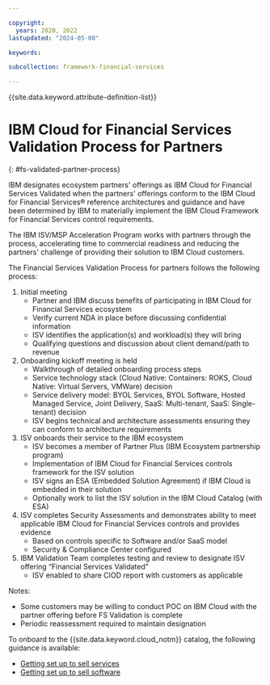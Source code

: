 ```yaml
---

copyright:
  years: 2020, 2022
lastupdated: "2024-05-08"

keywords:

subcollection: framework-financial-services

---
```


{{site.data.keyword.attribute-definition-list}}

# IBM Cloud for Financial Services Validation Process for Partners
{: #fs-validated-partner-process}

IBM designates ecosystem partners' offerings as IBM Cloud for Financial Services Validated when the partners' offerings conform to the IBM Cloud for Financial Services® reference architectures and guidance and have been determined by IBM to materially implement the IBM Cloud Framework for Financial Services control requirements.

The IBM ISV/MSP Acceleration Program works with partners through the process, accelerating time to commercial readiness and reducing the partners' challenge of providing their solution to IBM Cloud customers.

The Financial Services Validation Process for partners follows the following process:

1. Initial meeting
   - Partner and IBM discuss benefits of participating in IBM Cloud for Financial Services ecosystem
   - Verify current NDA in place before discussing confidential information
   - ISV identifies the application(s) and workload(s) they will bring
   - Qualifying questions and discussion about client demand/path to revenue
2. Onboarding kickoff meeting is held
   - Walkthrough of detailed onboarding process steps
   - Service technology stack (Cloud Native: Containers: ROKS, Cloud Native: Virtual Servers, VMWare) decision
   - Service delivery model: BYOL Services, BYOL Software, Hosted Managed Service, Joint Delivery, SaaS: Multi-tenant, SaaS: Single-tenant) decision
   - ISV begins technical and architecture assessments ensuring they can conform to architecture requirements
4. ISV onboards their service to the IBM ecosystem
   - ISV becomes a member of Partner Plus (IBM Ecosystem partnership program)
   - Implementation of IBM Cloud for Financial Services controls framework for the ISV solution
   - ISV signs an ESA (Embedded Solution Agreement) if IBM Cloud is embedded in their solution
   - Optionally work to list the ISV solution in the IBM Cloud Catalog (with ESA)
5. ISV completes Security Assessments and demonstrates ability to meet applicable IBM Cloud for Financial Services controls and provides evidence
   - Based on controls specific to Software and/or SaaS model
   - Security & Compliance Center configured
6. IBM Validation Team completes testing and review to designate ISV offering “Financial Services Validated”
   - ISV enabled to share CIOD report with customers as applicable

Notes:
   - Some customers may be willing to conduct POC on IBM Cloud with the partner offering before FS Validation is complete
   - Periodic reassessment required to maintain designation

To onboard to the {{site.data.keyword.cloud_notm}} catalog, the following guidance is available:

* [Getting set up to sell services](/docs/sell?topic=sell-get-started)
* [Getting set up to sell software](/docs/sell?topic=sell-sw-getting-started)
